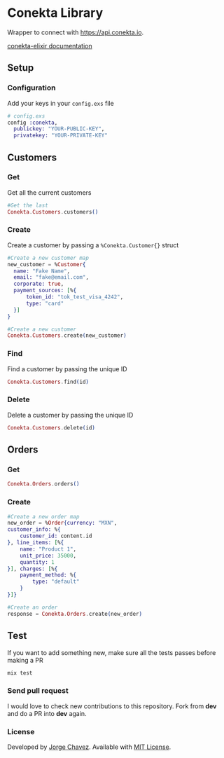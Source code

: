 # Conekta Library


Wrapper to connect with https://api.conekta.io.

[conekta-elixir documentation](https://hexdocs.pm/conekta/api-reference.html)


## Setup

### Configuration
Add your keys in your `config.exs` file

```elixir
# config.exs
config :conekta,
  publickey: "YOUR-PUBLIC-KEY",
  privatekey: "YOUR-PRIVATE-KEY"

```

## Customers

### Get
Get all the current customers
```elixir
#Get the last
Conekta.Customers.customers()
```

### Create
Create a customer by passing a `%Conekta.Customer{}` struct

```elixir
#Create a new customer map
new_customer = %Customer{
  name: "Fake Name",
  email: "fake@email.com",
  corporate: true,
  payment_sources: [%{
      token_id: "tok_test_visa_4242",
      type: "card"
  }]
}

#Create a new customer
Conekta.Customers.create(new_customer)

```

### Find
Find a customer by passing the unique ID
```elixir
Conekta.Customers.find(id)
```

### Delete
Delete a customer by passing the unique ID
```elixir
Conekta.Customers.delete(id)
```


## Orders

### Get

```elixir
Conekta.Orders.orders()
```

### Create

```elixir
#Create a new order map
new_order = %Order{currency: "MXN",
customer_info: %{
    customer_id: content.id
}, line_items: [%{
    name: "Product 1",
    unit_price: 35000,
    quantity: 1
}], charges: [%{
    payment_method: %{
        type: "default"
    }
}]}

#Create an order
response = Conekta.Orders.create(new_order)
```

## Test
If you want to add something new, make sure all the tests passes before making a PR
```elixir
mix test
```

### Send pull request
I would love to check new contributions to this repository.
Fork from **dev** and do a PR into **dev** again.  

### License

Developed by [Jorge Chavez](https://twitter.com/JorgeChavz). Available with [MIT License](https://github.com/echavezNS/conekta-elixir/blob/master/LICENSE).